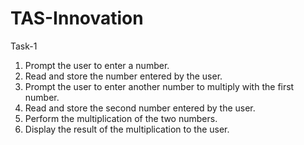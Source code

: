 # TAS-Innovation
Task-1
1. Prompt the user to enter a number.
2. Read and store the number entered by the user.
3. Prompt the user to enter another number to multiply with the first number.
4. Read and store the second number entered by the user.
5. Perform the multiplication of the two numbers.
6. Display the result of the multiplication to the user.
